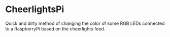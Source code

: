 CheerlightsPi
=============

Quick and dirty method of changing the color of some RGB LEDs connected to a RaspberryPi based on the cheerlights feed.
